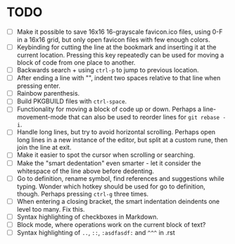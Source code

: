 # TODO

- [ ] Make it possible to save 16x16 16-grayscale favicon.ico files, using 0-F in a 16x16 grid, but only open favicon files with few enough colors.
- [ ] Keybinding for cutting the line at the bookmark and inserting it at the current location.
      Pressing this key repeatedly can be used for moving a block of code from one place to another.
- [ ] Backwards search + using `ctrl-p` to jump to previous location.
- [ ] After ending a line with "\", indent two spaces relative to that line when pressing enter.
- [ ] Rainbow parenthesis.
- [ ] Build PKGBUILD files with `ctrl-space`.
- [ ] Functionality for moving a block of code up or down. Perhaps a line-movement-mode that can also be used to reorder lines for `git rebase -i`.
- [ ] Handle long lines, but try to avoid horizontal scrolling. Perhaps open long lines in a new instance of the editor, but split at a custom rune, then join the line at exit.
- [ ] Make it easier to spot the cursor when scrolling or searching.
- [ ] Make the "smart dedentation" even smarter - let it consider the whitespace of the line above before dedenting.
- [ ] Go to definition, rename symbol, find references and suggestions while typing. Wonder which hotkey should be used for go to definition, though.
      Perhaps pressing `ctrl-g` three times.
- [ ] When entering a closing bracket, the smart indentation deindents one level too many. Fix this.
- [ ] Syntax highlighting of checkboxes in Markdown.
- [ ] Block mode, where operations work on the current block of text?
- [ ] Syntax highlighting of `..`, `::`, `:asdfasdf:` and `^^^` in .rst
